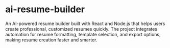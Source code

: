 # ai-resume-builder
An AI-powered resume builder built with React and Node.js that helps users create professional, customized resumes quickly. The project integrates automation for resume formatting, template selection, and export options, making resume creation faster and smarter.
